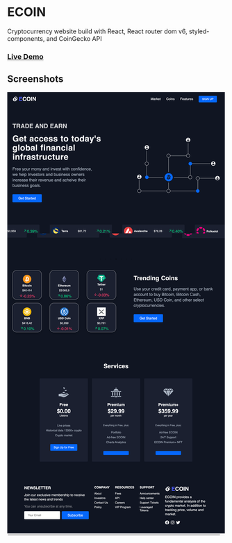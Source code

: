 # ECOIN

Cryptocurrency website build with React, React router dom v6, styled-components, and CoinGecko API

### [Live Demo](https://asaad8756.github.io/e-coin/)

## Screenshots

![App Screenshot](src/assets/screenshots/dark.png)

